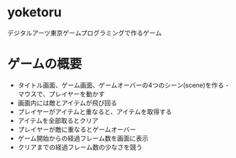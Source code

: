# yoketoru
デジタルアーツ東京ゲームプログラミングで作るゲーム


# ゲームの概要
- タイトル画面、ゲーム画面、ゲームオーバーの4つのシーン(scene)を作る
-マウスで、プレイヤーを動かす
- 画面内には敵とアイテムが飛び回る
- プレイヤーがアイテムと重なると、アイテムを取得する
- アイテムを全部取るとクリア
- プレイヤーが敵に重なるとゲームオーバー
- ゲーム開始からの経過フレーム数を画面に表示
- クリアまでの経過フレーム数の少なさを競う

